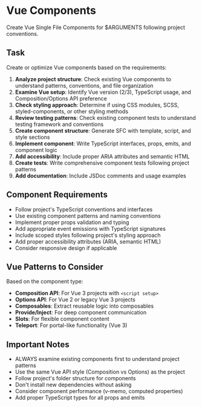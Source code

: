# Vue Components

Create Vue Single File Components for $ARGUMENTS following project conventions.

## Task

Create or optimize Vue components based on the requirements:

1. **Analyze project structure**: Check existing Vue components to understand patterns, conventions, and file organization
2. **Examine Vue setup**: Identify Vue version (2/3), TypeScript usage, and Composition/Options API preference
3. **Check styling approach**: Determine if using CSS modules, SCSS, styled-components, or other styling methods
4. **Review testing patterns**: Check existing component tests to understand testing framework and conventions
5. **Create component structure**: Generate SFC with template, script, and style sections
6. **Implement component**: Write TypeScript interfaces, props, emits, and component logic
7. **Add accessibility**: Include proper ARIA attributes and semantic HTML
8. **Create tests**: Write comprehensive component tests following project patterns
9. **Add documentation**: Include JSDoc comments and usage examples

## Component Requirements

- Follow project's TypeScript conventions and interfaces
- Use existing component patterns and naming conventions
- Implement proper props validation and typing
- Add appropriate event emissions with TypeScript signatures
- Include scoped styles following project's styling approach
- Add proper accessibility attributes (ARIA, semantic HTML)
- Consider responsive design if applicable

## Vue Patterns to Consider

Based on the component type:
- **Composition API**: For Vue 3 projects with `<script setup>`
- **Options API**: For Vue 2 or legacy Vue 3 projects
- **Composables**: Extract reusable logic into composables
- **Provide/Inject**: For deep component communication
- **Slots**: For flexible component content
- **Teleport**: For portal-like functionality (Vue 3)

## Important Notes

- ALWAYS examine existing components first to understand project patterns
- Use the same Vue API style (Composition vs Options) as the project
- Follow project's folder structure for components
- Don't install new dependencies without asking
- Consider component performance (v-memo, computed properties)
- Add proper TypeScript types for all props and emits